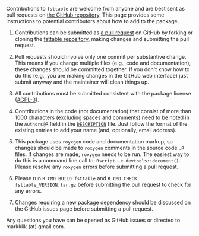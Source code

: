 
Contributions to `fsttable` are welcome from anyone and are best sent as pull requests on [the GitHub repository](https://github.com/fstpackage/fsttable/). This page provides some instructions to potential contributors about how to add to the package.

1. Contributions can be submitted as [a pull request](https://help.github.com/articles/creating-a-pull-request/) on GitHub by forking or cloning the [fsttable repository](https://github.com/fstpackage/fsttable/), making changes and submitting the pull request.
 
2. Pull requests should involve only one commit per substantive change. This means if you change multiple files (e.g., code and documentation), these changes should be committed together. If you don't know how to do this (e.g., you are making changes in the GitHub web interface) just submit anyway and the maintainer will clean things up.

4. All contributions must be submitted consistent with the package license ([AGPL-3](https://www.gnu.org/licenses/agpl-3.0.en.html)).
 
5. Contributions in the code (not documentation) that consist of more than 1000 characters (excluding spaces and
comments) need to be noted in the `Authors@R` field in the [`DESCRIPTION`](https://github.com/fstpackage/fsttable/blob/master/DESCRIPTION) file. Just follow the format of the existing entries to add your name (and, optionally, email address).
 
6. This package uses `royxgen` code and documentation markup, so changes should be made to `roxygen` comments in the source code `.R` files. If changes are made, `roxygen` needs to be run. The easiest way to do this is a command line call to: `Rscript -e devtools::document()`. Please resolve any `roxygen` errors before submitting a pull request.
 
7. Please run `R CMD BUILD fsttable` and `R CMD CHECK fsttable_VERSION.tar.gz` before submitting the pull request to check for any errors.
 
8. Changes requiring a new package dependency should be discussed on the GitHub issues page before submitting a pull request.
 
Any questions you have can be opened as GitHub issues or directed to markklik (at) gmail.com.
